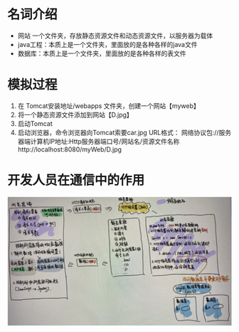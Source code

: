 # 名词介绍
* 网站 一个文件夹，存放静态资源文件和动态资源文件，以服务器为载体
* java工程：本质上是一个文件夹，里面放的是各种各样的java文件
* 数据库：本质上是一个文件夹，里面放的是各种各样的表文件

# 模拟过程
1. 在 Tomcat安装地址/webapps 文件夹，创建一个网站【myweb】
2. 将一个静态资源文件添加到网站【D.jpg】
3. 启动Tomcat
4. 启动浏览器，命令浏览器向Tomcat索要car.jpg
   URL格式： 网络协议包://服务器端计算机IP地址:Http服务器端口号/网站名/资源文件名称
   http://localhost:8080/myWeb/D.jpg

# 开发人员在通信中的作用
![image](https://github.com/nanxinW/Servlet-/blob/main/Figure/%E5%BC%80%E5%8F%91%E4%BA%BA%E5%91%98.png)


